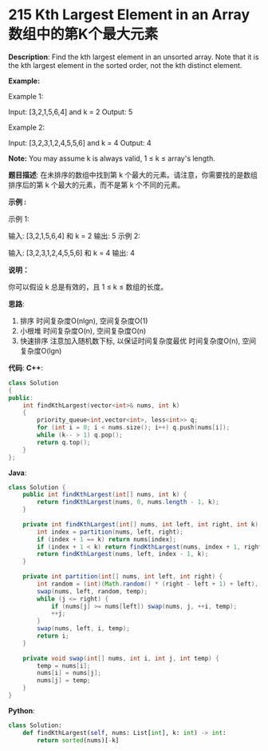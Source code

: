 # 215 Kth Largest Element in an Array 数组中的第K个最大元素

__Description__:
Find the kth largest element in an unsorted array. Note that it is the kth largest element in the sorted order, not the kth distinct element.

__Example:__

Example 1:

Input: [3,2,1,5,6,4] and k = 2
Output: 5

Example 2:

Input: [3,2,3,1,2,4,5,5,6] and k = 4
Output: 4

__Note:__
You may assume k is always valid, 1 ≤ k ≤ array's length.

__题目描述__:
在未排序的数组中找到第 k 个最大的元素。请注意，你需要找的是数组排序后的第 k 个最大的元素，而不是第 k 个不同的元素。

__示例 :__

示例 1:

输入: [3,2,1,5,6,4] 和 k = 2
输出: 5
示例 2:

输入: [3,2,3,1,2,4,5,5,6] 和 k = 4
输出: 4

__说明：__

你可以假设 k 总是有效的，且 1 ≤ k ≤ 数组的长度。

__思路__:

1. 排序
时间复杂度O(nlgn), 空间复杂度O(1)
2. 小根堆
时间复杂度O(n), 空间复杂度O(n)
3. 快速排序
注意加入随机数下标, 以保证时间复杂度最优
时间复杂度O(n), 空间复杂度O(lgn)

__代码__:
__C++__:

```C++
class Solution 
{
public:
    int findKthLargest(vector<int>& nums, int k) 
    {
        priority_queue<int,vector<int>, less<int>> q;
        for (int i = 0; i < nums.size(); i++) q.push(nums[i]);
        while (k-- > 1) q.pop();
        return q.top();
    }
};
```

__Java__:

```Java
class Solution {
    public int findKthLargest(int[] nums, int k) {
        return findKthLargest(nums, 0, nums.length - 1, k);
    }
    
    private int findKthLargest(int[] nums, int left, int right, int k) {
        int index = partition(nums, left, right);
        if (index + 1 == k) return nums[index];
        if (index + 1 < k) return findKthLargest(nums, index + 1, right, k);
        return findKthLargest(nums, left, index - 1, k);
    }
    
    private int partition(int[] nums, int left, int right) {
        int random = (int)(Math.random() * (right - left + 1) + left), i = left, j = left + 1, temp = 0;
        swap(nums, left, random, temp);
        while (j <= right) {
            if (nums[j] >= nums[left]) swap(nums, j, ++i, temp);
            ++j;
        }
        swap(nums, left, i, temp);
        return i;
    }
    
    private void swap(int[] nums, int i, int j, int temp) {
        temp = nums[i];
        nums[i] = nums[j];
        nums[j] = temp;
    }
}
```

__Python__:

```Python
class Solution:
    def findKthLargest(self, nums: List[int], k: int) -> int:
        return sorted(nums)[-k]
```
